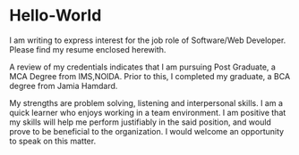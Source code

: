 # Hello-World
I am writing to express interest for the job role of Software/Web Developer.
 Please find my resume enclosed herewith.

A review of my credentials indicates that I am pursuing Post Graduate, a MCA Degree from IMS,NOIDA. Prior to this, I completed my graduate, a BCA degree from Jamia Hamdard.

My strengths are problem solving, listening and interpersonal skills. I am a quick learner who enjoys working in a team environment.
I am positive that my skills will help me perform justifiably in the said position, and would prove to be beneficial to the organization. I would welcome an opportunity to speak on this matter.
